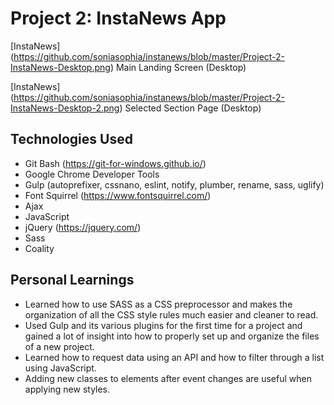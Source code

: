 # Project 2: InstaNews App

[InstaNews] (https://github.com/soniasophia/instanews/blob/master/Project-2-InstaNews-Desktop.png)
Main Landing Screen (Desktop)

[InstaNews] (https://github.com/soniasophia/instanews/blob/master/Project-2-InstaNews-Desktop-2.png)
Selected Section Page (Desktop)

## Technologies Used
- Git Bash (https://git-for-windows.github.io/)
- Google Chrome Developer Tools
- Gulp (autoprefixer, cssnano, eslint, notify, plumber, rename, sass, uglify)
- Font Squirrel (https://www.fontsquirrel.com/)
- Ajax
- JavaScript
- jQuery (https://jquery.com/)
- Sass
- Coality



## Personal Learnings
- Learned how to use SASS as a CSS preprocessor and makes the organization of all the CSS style rules much easier and cleaner to read.
- Used Gulp and its various plugins for the first time for a project and gained a lot of insight into how to properly set up and organize the files of a new project.
- Learned how to request data using an API and how to filter through a list using JavaScript.
- Adding new classes to elements after event changes are useful when applying new styles.
